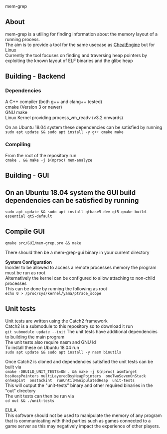 mem-grep
## About  
mem-grep is a utiling for finding information about the memory layout of a running process.  
The aim is to provide a tool for the same usecase as [CheatEngine](https://www.cheatengine.org/) but for Linux  
Currently the tool focuses on finding and traversing heap pointers by exploiting the known layout of ELF binaries and the glibc heap

## Building - Backend
### Dependencies    
A C++ compiler (both g++ and clang++ tested)  
cmake (Version 3 or newer)  
GNU make  
Linux Kernel providing process_vm_readv (v3.2 onwards)    

On an Ubuntu 18.04 system these dependencies can be satisfied by running    
``
sudo apt update && sudo apt install -y g++ cmake make
``

### Compiling  
From the root of the repository run  
``
cmake . && make -j $(nproc) mem-analyze
``
## Building - GUI  
## On an Ubuntu 18.04 system the GUI build dependencies can be satisfied by running  
``
sudo apt update && sudo apt install qtbase5-dev qt5-qmake build-essential qt5-default  
``

## Compile GUI  
``
qmake src/GUI/mem-grep.pro && make  
``

There should then be a mem-grep-gui binary in your current directory  

**System Configuration**  
Inorder to be allowed to access a remote processes memory the program must be run as root  
Alternatively the kernel can be configured to allow attaching to non-child processes  
This can be done by running the following as root  
``
echo 0 > /proc/sys/kernel/yama/ptrace_scope
``

## Unit tests  
Unit tests are written using the Catch2 framework  
Catch2 is a submodule to this repository so to download it run  
``
git submodule update --init
``
The unit tests have additional dependencies to building the main program  
The unit tests also require nasm and GNU ld  
To install these on Ubuntu 18.04 run  
``
sudo apt update && sudo apt install -y nasm binutils  
``

Once Catch2 is cloned and dependencies satisfied the unit tests can be built via  
``
cmake -DBUILD_UNIT_TESTS=ON . && make -j $(nproc) asmTarget  bssHeapPointers multiLayeredBssHeapPointers  oneTwoSevenOnStack  onheapint  onstackint  runUntilManipulatedHeap  unit-tests
``  
This will output the "unit-tests" binary and other required binaries in the "out" directory  
The unit tests can then be run via  
``
cd out && ./unit-tests
``

EULA  
This software should not be used to manipulate the memory of any program that is communicating with third parties such as games connected to a game server as this may negatively impact the experience of other players.


